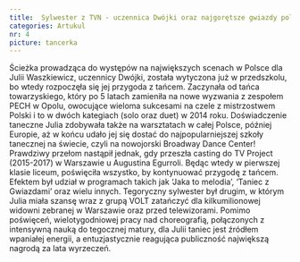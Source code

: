 ```yaml
---
title:  Sylwester z TVN - uczennica Dwójki oraz najgorętsze gwiazdy polskiej muzyki
categories: Artukul
nr: 4
picture: tancerka
---
```

Ścieżka prowadząca do występów na największych scenach w Polsce dla Julii Waszkiewicz, uczennicy Dwójki, została wytyczona już w przedszkolu, bo wtedy rozpoczęła się jej przygoda z tańcem. Zaczynała od tańca towarzyskiego, który po 5 latach zamieniła na nowe wyzwania z zespołem PECH w Opolu, owocujące wieloma sukcesami na czele z mistrzostwem Polski i to w dwóch kategiach (solo oraz duet) w 2014 roku. Doświadczenie taneczne Julia zdobywała także na warsztatach w całej Polsce, później Europie, aż w końcu udało jej się dostać do najpopularniejszej szkoły tanecznej na świecie, czyli na nowojorski Broadway Dance Center! Prawdziwy przełom nastąpił jednak, gdy przeszła casting do TV Project (2015-2017) w Warszawie u Augustina Egurroli. Będąc wtedy w pierwszej klasie liceum, poświęciła wszystko, by kontynuować przygodę z tańcem. Efektem był udział w programach takich jak ‘Jaka to melodia’, ‘Taniec z Gwiazdami’ oraz wielu innych. Tegoryczny sylwester był drugim, w którym Julia miała szansę wraz z grupą VOLT zatańczyć dla kilkumilionowej widowni zebranej w Warszawie oraz przed telewizorami. Pomimo  poświęceń, wielotygodniowej pracy nad choreografią, połączonych z intensywną nauką do tegocznej matury, dla Julii taniec jest źródłem wpaniałej energii, a entuzjastycznie reagująca publiczność największą nagrodą za lata wyrzeczeń.